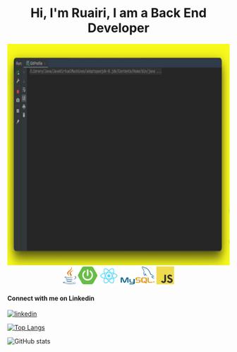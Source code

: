 <h1 align="center">Hi, I'm Ruairi, I am a Back End Developer</h1>
<img src='https://github.com/rcousins89/rcousins89/blob/main/faster-colour.gif' height=500px width=800px>

         
<div align="center">
     <div>       
<img src='https://github.com/scrawnyColeman/Icons/blob/main/java.png' height='40'>
     
<img src='https://github.com/scrawnyColeman/Icons/blob/main/springboot.png' height='40'> 
          
<img src='https://github.com/scrawnyColeman/Icons/blob/main/react.png' height='40'>
     
<img src='https://github.com/scrawnyColeman/Icons/blob/main/mysql.png' height='40'>
         
<img src='https://github.com/scrawnyColeman/Icons/blob/main/js.png' height='40'>
   </div>
      
             
</div>
            



#### Connect with me on Linkedin
[<img src='https://cdn.jsdelivr.net/npm/simple-icons@3.0.1/icons/linkedin.svg' alt='linkedin' height='40'>](https://www.linkedin.com/in/ruairi-cousins)  




[![Top Langs](https://github-readme-stats.vercel.app/api/top-langs/?username=rcousins89)](https://github.com/anuraghazra/github-readme-stats)

![GitHub stats](https://github-readme-stats.vercel.app/api?username=rcousins89&show_icons=true&count_private=true)  

